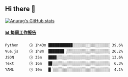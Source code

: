 ## Hi there 👋

[![Anurag's GitHub stats](https://github-readme-stats-orilights.vercel.app/api?username=orilights)](https://github.com/anuraghazra/github-readme-stats)

<!--
**OriLight152/OriLight152** is a ✨ _special_ ✨ repository because its `README.md` (this file) appears on your GitHub profile.

Here are some ideas to get you started:

- 🔭 I’m currently working on ...
- 🌱 I’m currently learning ...
- 👯 I’m looking to collaborate on ...
- 🤔 I’m looking for help with ...
- 💬 Ask me about ...
- 📫 How to reach me: ...
- 😄 Pronouns: ...
- ⚡ Fun fact: ...
-->

<!-- waka-box start -->
#### <a href="https://gist.github.com/92c8d5b388768c10efcba86e82b7c4fb" target="_blank">📊 每周工作报告</a>
```text
Python     🕓 1h43m ███████████░░░░░░░░░░░░░░░░░ 39.6%
Vue.js     🕓 1h8m  ███████▎░░░░░░░░░░░░░░░░░░░░ 26.2%
JSON       🕓 35m   ███▊░░░░░░░░░░░░░░░░░░░░░░░░ 13.6%
Text       🕓 16m   █▊░░░░░░░░░░░░░░░░░░░░░░░░░░  6.3%
YAML       🕓 10m   █▏░░░░░░░░░░░░░░░░░░░░░░░░░░  4.1%
```
<!-- Powered by https://github.com/journey-ad/waka-box-go . -->
<!-- waka-box end -->
